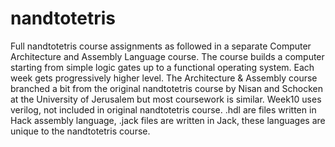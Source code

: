 # nandtotetris
Full nandtotetris course assignments as followed in a separate Computer Architecture and Assembly Language course. The course builds a computer starting from simple logic gates up to a functional operating system. Each week gets progressively higher level. The Architecture & Assembly course branched a bit from the original nandtotetris course by Nisan and Schocken at the University of Jerusalem but most coursework is similar. Week10 uses verilog, not included in original nandtotetris course. .hdl are files written in Hack assembly language, .jack files are written in Jack, these languages are unique to the nandtotetris course.
